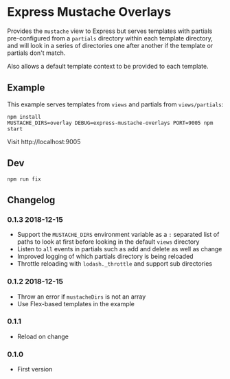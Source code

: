 # Express Mustache Overlays

Provides the `mustache` view to Express but serves templates with partials
pre-configured from a `partials` directory within each template directory, and
will look in a series of directories one after another if the template or
partials don't match.

Also allows a default template context to be provided to each template.

## Example

This example serves templates from `views` and partials from `views/partials`:

```
npm install
MUSTACHE_DIRS=overlay DEBUG=express-mustache-overlays PORT=9005 npm start
```

Visit http://localhost:9005

## Dev

```
npm run fix
```

## Changelog

### 0.1.3 2018-12-15

* Support the `MUSTACHE_DIRS` environment variable as a `:` separated list of paths to look at first before looking in the default `views` directory
* Listen to `all` events in partials such as add and delete as well as change
* Improved logging of which partials directory is being reloaded
* Throttle reloading with `lodash._throttle` and support sub directories

### 0.1.2 2018-12-15

* Throw an error if `mustacheDirs` is not an array
* Use Flex-based templates in the example

### 0.1.1

* Reload on change

### 0.1.0

* First version
